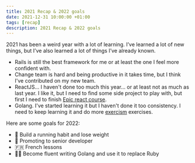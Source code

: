 ```yaml
---
title: 2021 Recap & 2022 goals
date: 2021-12-31 10:00:00 +01:00
tags: [recap]
description: 2021 Recap & 2022 goals
---
```


2021 has been a weird year with a lot of learning. I’ve learned a lot of new things, but I’ve also learned a lot of things I’ve already known.

- Rails is still the best framework for me or at least the one I feel more confident with.
- Change team is hard and being productive in it takes time, but I think I've contributed on my new team.
- ReactJS... I haven't done too much this year... or at least not as much as last year. I like it, but I need to find some side project to play with, but first I need to finish [Epic react course](https://epicreact.dev).
- Golang. I've started learning it but I haven't done it too consistency. I need to keep learning it and do more [exercism](https://exercism.org) exercises.



Here are some goals for 2022:
- 🏃 Build a running habit and lose weight
- 🚀 Promoting to senior developer
- 🇫🇷 French lessons
- 👨‍💻 Become fluent writing Golang and use it to replace Ruby



